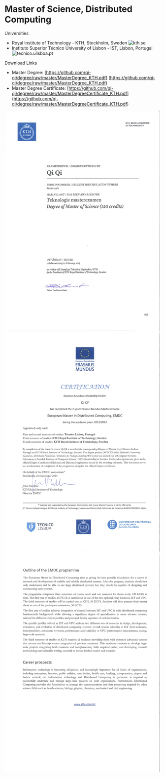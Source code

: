 # Master of Science, Distributed Computing

Universities
- Royal Institute of Technology - KTH, Stockholm, Sweden ![kth.se](kth.se)
- Instituto Superior Técnico University of Lisbon - IST, Lisbon, Portugal ![tecnico.ulisboa.pt](tecnico.ulisboa.pt)

Download Links
- Master Degree: [https://github.com/qi-qi/degree/raw/master/MasterDegree_KTH.pdf] (https://github.com/qi-qi/degree/raw/master/MasterDegree_KTH.pdf)
- Master Degree Certificate: [https://github.com/qi-qi/degree/raw/master/MasterDegreeCertificate_KTH.pdf] (https://github.com/qi-qi/degree/raw/master/MasterDegreeCertificate_KTH.pdf)

![](https://github.com/qi-qi/degree/raw/master/img/MasterDegree_KTH.jpg)
![](https://github.com/qi-qi/degree/raw/master/img/MasterDegreeCertificate1_KTH.jpg)
![](https://github.com/qi-qi/degree/raw/master/img/MasterDegreeCertificate2_KTH.jpg)
